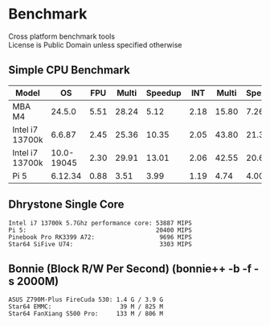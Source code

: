 # Benchmark
Cross platform benchmark tools  
License is Public Domain unless specified otherwise  

## Simple CPU Benchmark
| Model | OS | FPU | Multi | Speedup | INT | Multi | Speedup | Threads |
| --- | --- | --- | --- | --- | --- | --- | --- | --- |
| MBA M4 | 24.5.0 | 5.51 | 28.24 | 5.12 | 2.18 | 15.80 | 7.26 | 10 |
| Intel i7 13700k | 6.6.87 | 2.45 | 25.36 | 10.35 | 2.05 | 43.80 | 21.35 | 24 |
| Intel i7 13700k | 10.0-19045 | 2.30 | 29.91 | 13.01 | 2.06 | 42.55 | 20.67 | 24 |
| Pi 5 | 6.12.34 | 0.88 | 3.51 | 3.99 | 1.19 | 4.74 | 4.00 | 4 |


## Dhrystone Single Core
``Intel i7 13700k 5.7Ghz performance core: 53887 MIPS``  
``Pi 5:                                    20400 MIPS``  
``Pinebook Pro RK3399 A72:                  9696 MIPS``  
``Star64 SiFive U74:                        3303 MIPS``  

## Bonnie (Block R/W Per Second) (bonnie++ -b -f -s 2000M)
``ASUS Z790M-Plus FireCuda 530: 1.4 G / 3.9 G``  
``Star64 EMMC:                   39 M / 825 M``  
``Star64 FanXiang S500 Pro:     133 M / 806 M``  

